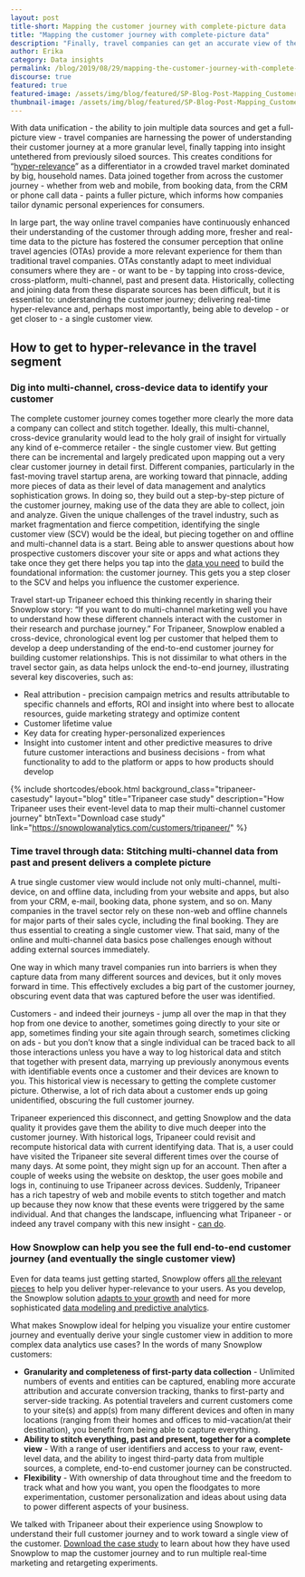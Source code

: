 ```yaml
---
layout: post
title-short: Mapping the customer journey with complete-picture data
title: "Mapping the customer journey with complete-picture data"
description: "Finally, travel companies can get an accurate view of the end-to-end customer journey by joining multiple data sources, letting them get closer to the single customer view."
author: Erika
category: Data insights
permalink: /blog/2019/08/29/mapping-the-customer-journey-with-complete-picture-data/
discourse: true
featured: true
featured-image: /assets/img/blog/featured/SP-Blog-Post-Mapping_Customer_Journey.jpg
thumbnail-image: /assets/img/blog/featured/SP-Blog-Post-Mapping_Customer_Journey-mini.jpg
---
```



With data unification - the ability to join multiple data sources and get a full-picture view - travel companies are harnessing the power of understanding their customer journey at a more granular level, finally tapping into insight untethered from previously siloed sources. This creates conditions for “[hyper-relevance](https://www.accenture.com/se-en/insights/travel/hyper-relevance-in-travel)” as a differentiator in a crowded travel market dominated by big, household names. Data joined together from across the customer journey - whether from web and mobile, from booking data, from the CRM or phone call data - paints a fuller picture, which informs how companies tailor dynamic personal experiences for consumers. 

In large part, the way online travel companies have continuously enhanced their understanding of the customer through adding more, fresher and real-time data to the picture has fostered the consumer perception that online travel agencies (OTAs) provide a more relevant experience for them than traditional travel companies. OTAs constantly adapt to meet individual consumers where they are  - or want to be - by tapping into cross-device, cross-platform, multi-channel, past and present data. Historically, collecting and joining data from these disparate sources has been difficult, but it is essential to: understanding the customer journey; delivering real-time hyper-relevance and, perhaps most importantly, being able to develop - or get closer to - a single customer view.


## How to get to hyper-relevance in the travel segment


### Dig into multi-channel, cross-device data to identify your customer

The complete customer journey comes together more clearly the more data a company can collect and stitch together. Ideally, this multi-channel, cross-device granularity would lead to the holy grail of insight for virtually any kind of e-commerce retailer - the single customer view. But getting there can be incremental and largely predicated upon mapping out a very clear customer journey in detail first. Different companies, particularly in the fast-moving travel startup arena, are working toward that pinnacle, adding more pieces of data as their level of data management and analytics sophistication grows. In doing so, they build out a step-by-step picture of the customer journey, making use of the data they are able to collect, join and analyze. Given the unique challenges of the travel industry, such as market fragmentation and fierce competition, identifying the single customer view (SCV) would be the ideal, but piecing together on and offline and multi-channel data is a start. Being able to answer questions about how prospective customers discover your site or apps and what actions they take once they get there helps you tap into the [data you need](https://snowplowanalytics.com/blog/2019/03/06/snowplow-for-retail-part-1-what-data-do-I-track/) to build the foundational information: the customer journey. This gets you a step closer to the SCV and helps you influence the customer experience. 

Travel start-up Tripaneer echoed this thinking recently in sharing their Snowplow story: “If you want to do multi-channel marketing well you have to understand how these different channels interact with the customer in their research and purchase journey.” For Tripaneer, Snowplow enabled a cross-device, chronological event log per customer that helped them to develop a deep understanding of the end-to-end customer journey for building customer relationships. This is not dissimilar to what others in the travel sector gain, as data helps unlock the end-to-end journey, illustrating several key discoveries, such as: 



*   Real attribution - precision campaign metrics and results attributable to specific channels and efforts, ROI and insight into where best to allocate resources, guide marketing strategy and optimize content
*   Customer lifetime value
*   Key data for creating hyper-personalized experiences 
*   Insight into customer intent and other predictive measures to drive future customer interactions and business decisions - from what functionality to add to the platform or apps to how products should develop



 {% include shortcodes/ebook.html background_class="tripaneer-casestudy" layout="blog" title="Tripaneer case study" description="How Tripaneer uses their event-level data to map their multi-channel customer journey" btnText="Download case study" link="https://snowplowanalytics.com/customers/tripaneer/" %}





### Time travel through data: Stitching multi-channel data from past and present delivers a complete picture

A true single customer view would include not only multi-channel, multi-device, on and offline data, including from your website and apps, but also from your CRM, e-mail, booking data, phone system, and so on. Many companies in the travel sector rely on these non-web and offline channels for major parts of their sales cycle, including the final booking. They are thus essential to creating a single customer view. That said, many of the online and multi-channel data basics pose challenges enough without adding external sources immediately. 

One way in which many travel companies run into barriers is when they capture data from many different sources and devices, but it only moves forward in time. This effectively excludes a big part of the customer journey, obscuring event data that was captured before the user was identified. 

Customers - and indeed their journeys - jump all over the map in that they hop from one device to another, sometimes going directly to your site or app, sometimes finding your site again through search, sometimes clicking on ads - but you don’t know that a single individual can be traced back to all those interactions unless you have a way to log historical data and stitch that together with present data, marrying up previously anonymous events with identifiable events once a customer and their devices are known to you. This historical view is necessary to getting the complete customer picture. Otherwise, a lot of rich data about a customer ends up going unidentified, obscuring the full customer journey. 

Tripaneer experienced this disconnect, and getting Snowplow and the data quality it provides gave them the ability to dive much deeper into the customer journey. With historical logs, Tripaneer could revisit and recompute historical data with current identifying data. That is, a user could have visited the Tripaneer site several different times over the course of many days. At some point, they might sign up for an account. Then after a couple of weeks using the website on desktop, the user goes mobile and logs in, continuing to use Tripaneer across devices. Suddenly, Tripaneer has a rich tapestry of web and mobile events to stitch together and match up because they now know that these events were triggered by the same individual. And that changes the landscape, influencing what Tripaneer - or indeed any travel company with this new insight - [can do](https://snowplowanalytics.com/blog/2019/03/06/snowplow-for-retail-part-1-how-can-I-use-snowplow/).


### How Snowplow can help you see the full end-to-end customer journey (and eventually the single customer view)

Even for data teams just getting started, Snowplow offers [all the relevant pieces](https://snowplowanalytics.com/blog/2019/03/06/snowplow-for-retail-part-3-what-can-we-do-with-data-when-were-getting-started/) to help you deliver hyper-relevance to your users. As you develop, the Snowplow solution [adapts to your growth](https://snowplowanalytics.com/blog/2019/03/06/snowplow-for-retail-part-4-what-can-we-do-with-data-when-were-growing/) and need for more sophisticated [data modeling and predictive analytics](https://snowplowanalytics.com/blog/2019/03/06/snowplow-for-retail-part-5-what-can-we-do-with-data-when-were-well-established/).

What makes Snowplow ideal for helping you visualize your entire customer journey and eventually derive your single customer view in addition to more complex data analytics use cases? In the words of many Snowplow customers:



*   **Granularity and completeness of first-party data collection** - Unlimited numbers of events and entities can be captured, enabling more accurate attribution and accurate conversion tracking, thanks to first-party and server-side tracking. As potential travelers and current customers come to your site(s) and app(s) from many different devices and often in many locations (ranging from their homes and offices to mid-vacation/at their destination), you benefit from being able to capture everything.
*   **Ability to stitch everything, past and present, together for a complete view** - With a range of user identifiers and access to your raw, event-level data, and the ability to ingest third-party data from multiple sources, a complete, end-to-end customer journey can be constructed.
*   **Flexibility** - With ownership of data throughout time and the freedom to track what and how you want, you open the floodgates to more experimentation, customer personalization and ideas about using data to power different aspects of your business.

 

We talked with Tripaneer about their experience using Snowplow to understand their full customer journey and to work toward a single view of the customer. [Download the case study](https://snowplowanalytics.com/customers/tripaneer/) to learn about how they have used Snowplow to map the customer journey and to run multiple real-time marketing and retargeting experiments.